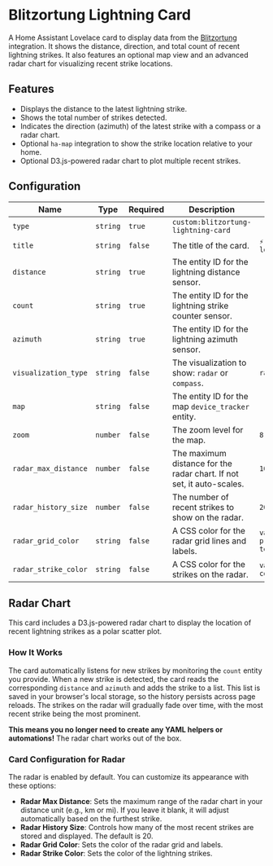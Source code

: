# Blitzortung Lightning Card

A Home Assistant Lovelace card to display data from the [Blitzortung](https://www.blitzortung.org/) integration. It shows the distance, direction, and total count of recent lightning strikes. It also features an optional map view and an advanced radar chart for visualizing recent strike locations.

## Features

- Displays the distance to the latest lightning strike.
- Shows the total number of strikes detected.
- Indicates the direction (azimuth) of the latest strike with a compass or a radar chart.
- Optional `ha-map` integration to show the strike location relative to your home.
- Optional D3.js-powered radar chart to plot multiple recent strikes.

## Configuration

| Name                 | Type     | Required | Description                                                           | Default                     |
| -------------------- | -------- | -------- | --------------------------------------------------------------------- | --------------------------- |
| `type`               | `string` | `true`   | `custom:blitzortung-lightning-card`                                   |                             |
| `title`              | `string` | `false`  | The title of the card.                                                | `⚡ Lightning localization` |
| `distance`           | `string` | `true`   | The entity ID for the lightning distance sensor.                      |                             |
| `count`              | `string` | `true`   | The entity ID for the lightning strike counter sensor.                |                             |
| `azimuth`            | `string` | `true`   | The entity ID for the lightning azimuth sensor.                       |                             |
| `visualization_type` | `string` | `false`  | The visualization to show: `radar` or `compass`.                      | `radar`                     |
| `map`                | `string` | `false`  | The entity ID for the map `device_tracker` entity.                    |                             |
| `zoom`               | `number` | `false`  | The zoom level for the map.                                           | `8`                         |
| `radar_max_distance` | `number` | `false`  | The maximum distance for the radar chart. If not set, it auto-scales. | `100`                       |
| `radar_history_size` | `number` | `false`  | The number of recent strikes to show on the radar.                    | `20`                        |
| `radar_grid_color`   | `string` | `false`  | A CSS color for the radar grid lines and labels.                      | `var(--primary-text-color)` |
| `radar_strike_color` | `string` | `false`  | A CSS color for the strikes on the radar.                             | `var(--error-color)`        |

## Radar Chart

This card includes a D3.js-powered radar chart to display the location of recent lightning strikes as a polar scatter plot.

### How It Works

The card automatically listens for new strikes by monitoring the `count` entity you provide. When a new strike is detected, the card reads the corresponding `distance` and `azimuth` and adds the strike to a list. This list is saved in your browser's local storage, so the history persists across page reloads.
The strikes on the radar will gradually fade over time, with the most recent strike being the most prominent.

**This means you no longer need to create any YAML helpers or automations!** The radar chart works out of the box.

### Card Configuration for Radar

The radar is enabled by default. You can customize its appearance with these options:

- **Radar Max Distance**: Sets the maximum range of the radar chart in your distance unit (e.g., km or mi). If you leave it blank, it will adjust automatically based on the furthest strike.
- **Radar History Size**: Controls how many of the most recent strikes are stored and displayed. The default is 20.
- **Radar Grid Color**: Sets the color of the radar grid and labels.
- **Radar Strike Color**: Sets the color of the lightning strikes.
